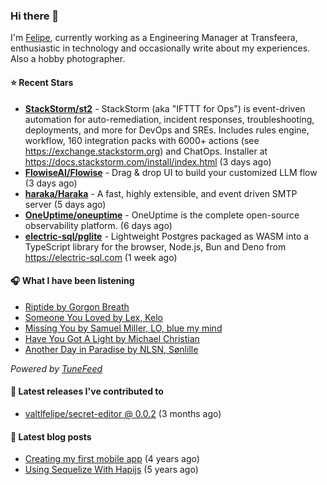 ### Hi there 👋

I'm [Felipe](https://felipevm.com), currently working as a Engineering Manager at Transfeera, enthusiastic in technology and occasionally write about my experiences. Also a hobby photographer.

#### ⭐ Recent Stars
- **[StackStorm/st2](https://github.com/StackStorm/st2)** - StackStorm (aka &#34;IFTTT for Ops&#34;) is event-driven automation for auto-remediation, incident responses, troubleshooting, deployments, and more for DevOps and SREs. Includes rules engine, workflow, 160 integration packs with 6000&#43; actions (see https://exchange.stackstorm.org) and ChatOps. Installer at https://docs.stackstorm.com/install/index.html (3 days ago)
- **[FlowiseAI/Flowise](https://github.com/FlowiseAI/Flowise)** - Drag &amp; drop UI to build your customized LLM flow (3 days ago)
- **[haraka/Haraka](https://github.com/haraka/Haraka)** - A fast, highly extensible, and event driven SMTP server (5 days ago)
- **[OneUptime/oneuptime](https://github.com/OneUptime/oneuptime)** - OneUptime is the complete open-source observability platform. (6 days ago)
- **[electric-sql/pglite](https://github.com/electric-sql/pglite)** - Lightweight Postgres packaged as WASM into a TypeScript library for the browser, Node.js, Bun and Deno from https://electric-sql.com (1 week ago)

#### 🎧 What I have been listening
- [Riptide by Gorgon Breath](https://open.spotify.com/track/2zz2mAJ8GMz7xazWurs0AD)
- [Someone You Loved by Lex, Kelo](https://open.spotify.com/track/4aGZwlIIK30aYXVPTHcWX4)
- [Missing You by Samuel Miller, LO, blue my mind](https://open.spotify.com/track/1cuY5SEtPfxGJzqJrxYtQG)
- [Have You Got A Light by Michael Christian](https://open.spotify.com/track/6VQx2o2DKwOPF4NlkgVe7N)
- [Another Day in Paradise by NLSN, Sønlille](https://open.spotify.com/track/2LG7EfDqKYiGTixIPGZNi0)

_Powered by [TuneFeed](https://tunefeed.app?ref=valtlfelipe-gh-profile)_ 

#### 🚀 Latest releases I've contributed to


- [valtlfelipe/secret-editor @ 0.0.2](https://github.com/valtlfelipe/secret-editor/releases/tag/0.0.2) (3 months ago)

#### 📄 Latest blog posts
- [Creating my first mobile app](https://felipevm.com/posts/creating-my-first-mobile-app/) (4 years ago)
- [Using Sequelize With Hapijs](https://felipevm.com/posts/using-sequelize-with-hapijs/) (5 years ago)
